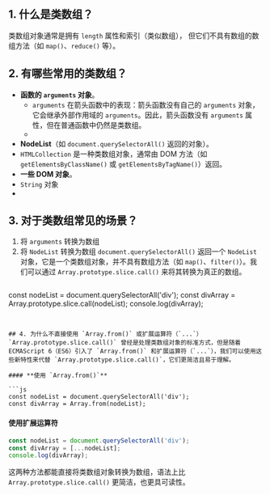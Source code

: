 ## 1. 什么是类数组？
类数组对象通常是拥有 `length` 属性和索引（类似数组），
但它们不具有数组的数组方法（如 `map()`、`reduce()` 等）。

## 2. 有哪些常用的类数组？

- **函数的 `arguments` 对象**。
	- `arguments` 在箭头函数中的表现：箭头函数没有自己的 `arguments` 对象，它会继承外部作用域的 `arguments`。因此，箭头函数没有 `arguments` 属性，但在普通函数中仍然是类数组。
	- 
- **NodeList**（如 `document.querySelectorAll()` 返回的对象）。
- `HTMLCollection` 是一种类数组对象，通常由 DOM 方法（如 `getElementsByClassName()` 或 `getElementsByTagName()`）返回。
- **一些 DOM 对象**。
- `String` 对象
- 


## 3. 对于类数组常见的场景？
1. 将 `arguments` 转换为数组
2. 将 `NodeList` 转换为数组
   `document.querySelectorAll()` 返回一个 `NodeList` 对象，它是一个类数组对象，并不具有数组方法（如 `map()`、`filter()`）。我们可以通过 `Array.prototype.slice.call()` 来将其转换为真正的数组。
   ```js
const nodeList = document.querySelectorAll('div');
const divArray = Array.prototype.slice.call(nodeList);
console.log(divArray);

```


## 4. 为什么不直接使用 `Array.from()` 或扩展运算符（`...`）
`Array.prototype.slice.call()` 曾经是处理类数组对象的标准方式，但是随着 ECMAScript 6（ES6）引入了 `Array.from()` 和扩展运算符（`...`），我们可以使用这些新特性来代替 `Array.prototype.slice.call()`，它们更简洁且易于理解。

#### **使用 `Array.from()`**

```js
const nodeList = document.querySelectorAll('div'); 
const divArray = Array.from(nodeList); 
```


#### **使用扩展运算符**
```js
const nodeList = document.querySelectorAll('div'); 
const divArray = [...nodeList]; 
console.log(divArray);
```

这两种方法都能直接将类数组对象转换为数组，语法上比 `Array.prototype.slice.call()` 更简洁，也更具可读性。